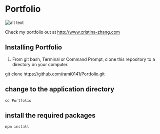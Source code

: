 # Portfolio

![alt text](assets/images/app.PNG)

Check my portfolio out at http://www.cristina-zhang.com


## Installing Portfolio

1) From git bash, Terminal or Command Prompt, clone this repository to a directory on your computer.


git clone https://github.com/rami0141/Portfolio.git

## change to the application directory

```
cd Portfolio
```

## install the required packages
```
npm install